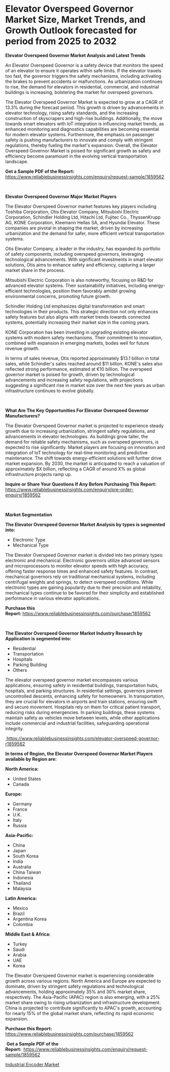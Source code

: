 <p><h1>Elevator Overspeed Governor Market Size, Market Trends, and Growth Outlook forecasted for period from 2025 to 2032</h1></p><p><strong>Elevator Overspeed Governor Market Analysis and Latest Trends</strong></p>
<p><p>An Elevator Overspeed Governor is a safety device that monitors the speed of an elevator to ensure it operates within safe limits. If the elevator travels too fast, the governor triggers the safety mechanisms, including activating the brakes to prevent accidents or malfunctions. As urbanization continues to rise, the demand for elevators in residential, commercial, and industrial buildings is increasing, bolstering the market for overspeed governors.</p><p>The Elevator Overspeed Governor Market is expected to grow at a CAGR of 13.3% during the forecast period. This growth is driven by advancements in elevator technology, rising safety standards, and the increasing construction of skyscrapers and high-rise buildings. Additionally, the move towards smart elevators with IoT integration is influencing market trends, as enhanced monitoring and diagnostics capabilities are becoming essential for modern elevator systems. Furthermore, the emphasis on passenger safety is pushing manufacturers to innovate and comply with stringent regulations, thereby fueling the market's expansion. Overall, the Elevator Overspeed Governor Market is poised for significant growth as safety and efficiency become paramount in the evolving vertical transportation landscape.</p></p>
<p><strong>Get a Sample PDF of the Report:&nbsp;</strong> <a href="https://www.reliablebusinessinsights.com/enquiry/request-sample/1859562?utm_campaign=2209&utm_medium=2&utm_source=Github&utm_content=ia&utm_term=16022025&utm_id=elevator-overspeed-governor">https://www.reliablebusinessinsights.com/enquiry/request-sample/1859562</a></p>
<p>&nbsp;</p>
<p><strong>Elevator Overspeed Governor Major Market Players</strong></p>
<p><p>The Elevator Overspeed Governor market features key players including Toshiba Corporation, Otis Elevator Company, Mitsubishi Electric Corporation, Schindler Holding Ltd, Hitachi Ltd, Fujitec Co., ThyssenKrupp AG, KONE Corporation, Kleemann Hellas SA, and Hyundai Elevator. These companies are pivotal in shaping the market, driven by increasing urbanization and the demand for safer, more efficient vertical transportation systems.</p><p>Otis Elevator Company, a leader in the industry, has expanded its portfolio of safety components, including overspeed governors, leveraging technological advancements. With significant investments in smart elevator solutions, Otis aims to enhance safety and efficiency, capturing a larger market share in the process.</p><p>Mitsubishi Electric Corporation is also noteworthy, focusing on R&D for advanced elevator systems. Their sustainability initiatives, including energy-efficient technologies, position them favorably amidst growing environmental concerns, promoting future growth.</p><p>Schindler Holding Ltd emphasizes digital transformation and smart technologies in their products. This strategic direction not only enhances safety features but also aligns with market trends towards connected systems, potentially increasing their market size in the coming years.</p><p>KONE Corporation has been investing in upgrading existing elevator systems with modern safety mechanisms. Their commitment to innovation, combined with expansion in emerging markets, bodes well for future revenue growth.</p><p>In terms of sales revenue, Otis reported approximately $13.1 billion in total sales, while Schindler's sales reached around $11 billion. KONE's sales also reflected strong performance, estimated at €10 billion. The overspeed governor market is poised for growth, driven by technological advancements and increasing safety regulations, with projections suggesting a significant rise in market size over the next few years as urban infrastructure continues to evolve globally.</p></p>
<p>&nbsp;</p>
<p><strong>What Are The Key Opportunities For Elevator Overspeed Governor Manufacturers?</strong></p>
<p><p>The Elevator Overspeed Governor market is projected to experience steady growth due to increasing urbanization, stringent safety regulations, and advancements in elevator technologies. As buildings grow taller, the demand for reliable safety mechanisms, such as overspeed governors, is expected to rise significantly. Market players are focusing on innovation and integration of IoT technology for real-time monitoring and predictive maintenance. The shift towards energy-efficient solutions will further drive market expansion. By 2030, the market is anticipated to reach a valuation of approximately $X billion, reflecting a CAGR of around X% as global infrastructure projects ramp up.</p></p>
<p><strong>Inquire or Share Your Questions If Any Before Purchasing This Report:</strong> <a href="https://www.reliablebusinessinsights.com/enquiry/pre-order-enquiry/1859562?utm_campaign=2209&utm_medium=2&utm_source=Github&utm_content=ia&utm_term=16022025&utm_id=elevator-overspeed-governor">https://www.reliablebusinessinsights.com/enquiry/pre-order-enquiry/1859562</a></p>
<p>&nbsp;</p>
<p><strong>Market Segmentation</strong></p>
<p><strong>The Elevator Overspeed Governor Market Analysis by types is segmented into:</strong></p>
<p><ul><li>Electronic Type</li><li>Mechanical Type</li></ul></p>
<p><p>The Elevator Overspeed Governor market is divided into two primary types: electronic and mechanical. Electronic governors utilize advanced sensors and microprocessors to monitor elevator speeds with high accuracy, offering faster response times and enhanced safety features. In contrast, mechanical governors rely on traditional mechanical systems, including centrifugal weights and springs, to detect overspeed conditions. While electronic types are gaining popularity due to their precision and reliability, mechanical types continue to be favored for their simplicity and established performance in various elevator applications.</p></p>
<p><strong>Purchase this Report:&nbsp;</strong><a href="https://www.reliablebusinessinsights.com/purchase/1859562?utm_campaign=2209&utm_medium=2&utm_source=Github&utm_content=ia&utm_term=16022025&utm_id=elevator-overspeed-governor">https://www.reliablebusinessinsights.com/purchase/1859562</a></p>
<p>&nbsp;</p>
<p><strong>The Elevator Overspeed Governor Market Industry Research by Application is segmented into:</strong></p>
<p><ul><li>Residential</li><li>Transportation</li><li>Hospitals</li><li>Parking Building</li><li>Others</li></ul></p>
<p><p>The elevator overspeed governor market encompasses various applications, ensuring safety in residential buildings, transportation hubs, hospitals, and parking structures. In residential settings, governors prevent uncontrolled descents, enhancing safety for homeowners. In transportation, they are crucial for elevators in airports and train stations, ensuring swift and secure movement. Hospitals rely on them for critical patient transport, reducing risks during emergencies. In parking buildings, these systems maintain safety as vehicles move between levels, while other applications include commercial and industrial facilities, safeguarding operational integrity.</p></p>
<p><a href="https://www.reliablebusinessinsights.com/elevator-overspeed-governor-r1859562?utm_campaign=2209&utm_medium=2&utm_source=Github&utm_content=ia&utm_term=16022025&utm_id=elevator-overspeed-governor">&nbsp;https://www.reliablebusinessinsights.com/elevator-overspeed-governor-r1859562</a></p>
<p><strong>In terms of Region, the Elevator Overspeed Governor Market Players available by Region are:</strong></p>
<p>
    <p> <strong> North America: </strong>
        <ul>
            <li>United States</li>
            <li>Canada</li>
        </ul>
        </p> 
    <p> <strong> Europe: </strong>
        <ul>
            <li>Germany</li>
            <li>France</li>
            <li>U.K.</li>
            <li>Italy</li>
            <li>Russia</li>
        </ul>
        </p> 
    <p> <strong> Asia-Pacific: </strong>
        <ul>
            <li>China</li>
            <li>Japan</li>
            <li>South Korea</li>
            <li>India</li>
            <li>Australia</li>
            <li>China Taiwan</li>
            <li>Indonesia</li>
            <li>Thailand</li>
            <li>Malaysia</li>
        </ul>
        </p> 
    <p> <strong> Latin America: </strong>
        <ul>
            <li>Mexico</li>
            <li>Brazil</li>
            <li>Argentina Korea</li>
            <li>Colombia</li>
        </ul>
        </p> 
    <p> <strong> Middle East & Africa: </strong>
        <ul>
            <li>Turkey</li>
            <li>Saudi</li>
            <li>Arabia</li>
            <li>UAE</li>
            <li>Korea</li>
        </ul>
    </p>
    </p>
<p><p>The Elevator Overspeed Governor market is experiencing considerable growth across various regions. North America and Europe are expected to dominate, driven by stringent safety regulations and technological advancements, holding approximately 35% and 30% market share, respectively. The Asia-Pacific (APAC) region is also emerging, with a 25% market share owing to rising urbanization and infrastructure development. China is projected to contribute significantly to APAC's growth, accounting for nearly 15% of the global market share, reflecting its rapid economic expansion.</p></p>
<p><strong>Purchase this Report: </strong><a href="https://www.reliablebusinessinsights.com/purchase/1859562?utm_campaign=2209&utm_medium=2&utm_source=Github&utm_content=ia&utm_term=16022025&utm_id=elevator-overspeed-governor">https://www.reliablebusinessinsights.com/purchase/1859562</a></p>
<p>&nbsp;<strong>Get a Sample PDF of the Report:&nbsp;&nbsp;</strong><a href="https://www.reliablebusinessinsights.com/enquiry/request-sample/1859562?utm_campaign=2209&utm_medium=2&utm_source=Github&utm_content=ia&utm_term=16022025&utm_id=elevator-overspeed-governor">https://www.reliablebusinessinsights.com/enquiry/request-sample/1859562</a></p>
<p><strong></strong></p>
<p><p><a href="https://github.com/kbollin866/Market-Research-Report-List-1/blob/main/industrial-encoder-market.md?utm_campaign=2209&utm_medium=2&utm_source=Github&utm_content=ia&utm_term=16022025&utm_id=elevator-overspeed-governor">Industrial Encoder Market</a></p></p>